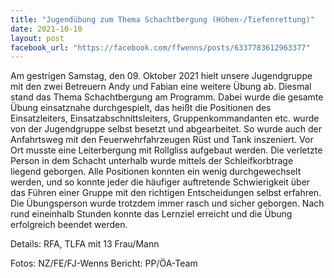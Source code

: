 ```yaml
---
title: "Jugendübung zum Thema Schachtbergung (Höhen-/Tiefenrettung)"
date: 2021-10-10
layout: post
facebook_url: "https://facebook.com/ffwenns/posts/6337783612963377"
---
```


Am gestrigen Samstag, den 09. Oktober 2021 hielt unsere Jugendgruppe mit den zwei Betreuern Andy und Fabian eine weitere Übung ab. 
Diesmal stand das Thema Schachtbergung am Programm.
Dabei wurde die gesamte Übung einsatznahe durchgespielt, das heißt die Positionen des Einsatzleiters, Einsatzabschnittsleiters, Gruppenkommandanten etc. wurde von der Jugendgruppe selbst
besetzt und abgearbeitet. So wurde auch der Anfahrtsweg mit den Feuerwehrfahrzeugen Rüst und Tank inszeniert. Vor Ort musste eine Leiterbergung mit Rollgliss aufgebaut werden.
Die verletzte Person in dem Schacht unterhalb wurde mittels der Schleifkorbtrage liegend geborgen.
Alle Positionen konnten ein wenig durchgewechselt werden, und so konnte jeder die häufiger auftretende Schwierigkeit über das Führen einer Gruppe mit den richtigen Entscheidungen
selbst erfahren. Die Übungsperson wurde trotzdem immer rasch und sicher geborgen. 
Nach rund eineinhalb Stunden konnte das Lernziel erreicht und die Übung erfolgreich beendet werden.

Details:
RFA, TLFA mit 13 Frau/Mann

Fotos: NZ/FE/FJ-Wenns
Bericht: PP/ÖA-Team